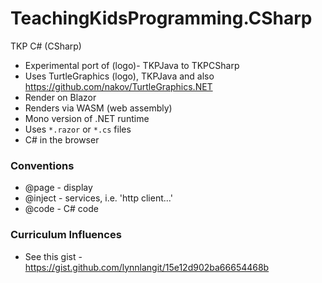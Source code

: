 # TeachingKidsProgramming.CSharp

TKP C# (CSharp)  

- Experimental port of (logo)- TKPJava to TKPCSharp  
- Uses TurtleGraphics (logo), TKPJava and also https://github.com/nakov/TurtleGraphics.NET
- Render on Blazor 
- Renders via WASM (web assembly)
- Mono version of .NET runtime  
- Uses `*.razor` or `*.cs` files  
- C# in the browser

### Conventions
- @page - display
- @inject - services, i.e. 'http client...'
- @code - C# code

### Curriculum Influences
- See this gist - https://gist.github.com/lynnlangit/15e12d902ba66654468b

